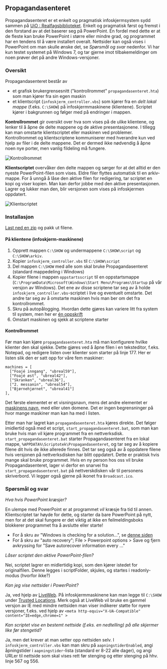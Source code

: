 ## Propagandasenteret

Propagandasenteret er et enkelt og pragmatisk infoskjermsystem sydd sammen på [UiO : Realfagsbiblioteket](http://www.ub.uio.no/om/organisasjon/ureal/ureal/). Enkelt og pragmatisk først og fremst i den forstand av at det baserer seg på PowerPoint. En fordel med dette er at de fleste kan bruke PowerPoint i større eller mindre grad, og programmet har en tendens til å være installert overalt. Nettsider kan også vises i PowerPoint om man skulle ønske det, se *Spørsmål og svar* nedenfor. Vi har kun testet systemet på Windows 7, og tar gjerne imot tilbakemeldinger om noen prøver det på andre Windows-versjoner.

### Oversikt

Propagandasenteret består av 
- et grafisk brukergrensesnitt ("kontrollrommet" `propagandasenteret.hta`) som man kjører fra sin egen maskin
- et klientscript (`infoskjerm_controller.vbs`) som kjører fra en *delt lokal mappe* (f.eks. `C:\SHOW`) på infoskjermmaskinene (klientene). Scriptet kjører i bakgrunnen og følger med på endringer i mappen.

**Kontrollrommet** gir oversikt over hva som vises på de ulike klientene, og lenker til å åpne de delte mappene og de aktive presentasjonene. I tillegg kan man omstarte klientscriptet eller maskinen ved problemer. Kontrollrommet og klientscriptene kommuniserer med hverandre kun ved hjelp av filer i de delte mappene. Det er dermed ikke nødvendig å åpne noen nye porter, men vanlig fildeling må fungere.

![Kontrollrommet](https://raw.github.com/scriptotek/propagandasenter/master/propagandasenteret.png)

**Klientscriptet** overvåker den delte mappen og sørger for at det alltid er den nyeste PowerPoint-filen som vises. Eldre filer flyttes automatisk til en arkiv-mappe. For å unngå å låse den aktive filen for redigering, tar scriptet en kopi og viser kopien. Man kan derfor jobbe med den aktive presentasjonen. Lagrer og lukker man den, blir versjonen som vises på infoskjermen oppdatert.

![Klientscriptet](https://raw.github.com/scriptotek/propagandasenter/master/klientscript.png)

### Installasjon

[Last ned en zip](https://github.com/scriptotek/propagandasenter/archive/master.zip) og pakk ut filene.

#### På klientene (infoskjerm-maskinene)

1. Opprett mappen `C:\SHOW` og undermappene `C:\SHOW\script` og `C:\SHOW\arkiv`. 
2. Kopier `infoskjerm_controller.vbs` til `C:\SHOW\script`
3. Del mappen `C:\SHOW` med alle som skal bruke Propagandasenteret (standard mappedeling i Windows)
4. Kopier filene i mappen `oppstartsscript` til en oppstartsmappe (`C:\ProgramData\Microsoft\Windows\Start Menu\Programs\Startup` på vår versjon av Windows). Det ene av disse scriptene tar seg av å holde `infoskjerm_controller.vbs`-scriptet i live og eventuelt omstarte. Det andre tar seg av å omstarte maskinen hvis man ber om det fra kontrollrommet.
5. Skru på autopålogging. Hvordan dette gjøres kan variere litt fra system til system, men her er [én oppskrift](https://superuser.com/questions/28647/how-do-i-enable-automatic-logon-in-windows-7-when-im-on-a-domain)
6. Omstart maskinen og sjekk at scriptene starter

#### Kontrollrommet

Før man kan kjøre `propagandasenteret.hta` må man konfigurere hvilke klienter den skal sjekke. Dette gjøres ved å åpne filen i en teksteditor, f.eks. Notepad, og redigere listen over klienter som starter på linje 177. Her er listen slik den er satt opp for våre fem maskiner:

    machines = [
      ["Foajé inngang", "ubreal59"],
      ["Foajé øst", "ubreal42"],
      ["Skranken", "ubreal36"],
      ["2. messanin", "ubreal54"],
      ["Bjørnehjørnet", "ubreal41"]
    ],

Det første elementet er et visningsnavn, mens det andre elementet er [maskinens navn](http://windows.microsoft.com/en-us/windows/find-computer-name), med eller uten domene.
Det er ingen begrensninger på hvor mange maskiner man kan ha med i listen.

Etter man har lagret kan `propagandasenteret.hta` kjøres direkte.  Det følger imidlertid også med et script, `start_propagandasenteret.bat`, som man kan bruke hvis man vil kjøre programmet fra en nettverksdisk. `start_propagandasenteret.bat` starter Propagandasenteret fra en lokal mappe, `%APPDATA%\Scriptotek\Propagandasenteret`, og tar seg av å kopiere filene dit hvis de ikke allerede finnes. Det tar seg også av å oppdatere filene hvis versjonen på nettverksdisken har blitt oppdatert. Dette er praktisk hvis mange skal bruke programmet. Hvis en ny person hos oss vil bruke Propagandasenteret, lager vi derfor en snarvei fra `start_propagandasenteret.bat` på nettverskdisken vår til personens skriverbord. Vi legger også gjerne på ikonet fra `Broadcast.ico`. 

### Spørsmål og svar

*Hva hvis PowerPoint kræsjer?*

En ulempe med PowerPoint er at programmet *vil* kræsje fra tid til annen. Klientscriptet tar høyde for dette, og starter da bare PowerPoint på nytt, men for at det skal fungere er det viktig at ikke en feilmeldingsboks blokkerer programmet fra å avslutte eller starte! 
 - For å skru av "Windows is checking for a solution…", se [denne siden](http://www.techspot.com/community/topics/disable-windows-is-checking-for-a-solution-to-the-problem-prompt-after-a-program-hangs-up.193376/)
 - For å skru av "auto recovery"; File > Powerpoint options > Save og fjern
   avkryssing for "Save autorecover information every ..."

*Låser scriptet den aktive PowerPoint-filen?*

Nei, scriptet lagrer en midlertidig kopi, som den kjører istedet for originalfilen. Denne legges i scriptFolder, skjules, og startes i readonly-modus (hvorfor ikke?)

*Kan jeg vise nettsider i PowerPoint?*

Ja, ved hjelp av [LiveWeb](http://skp.mvps.org/liveweb.htm). På infoskjermmaskinene kan man legge til `C:\SHOW` under [Trusted Locations](https://office.microsoft.com/en-us/word-help/create-remove-or-change-a-trusted-location-for-your-files-HA010031999.aspx#BM13). Merk også at LiveWeb vil bruke en gammel versjon av IE med mindre nettsiden man viser indikerer støtte for nyere versjoner, f.eks. ved hjelp av `<meta http-equiv="X-UA-Compatible" content="IE=edge,chrome=1" >`

*Kan scriptet vise en bestemt nettside (f.eks. en nedtelling) på alle skjermer like før stengetid?*

Ja, men det krever at man setter opp nettsiden selv. I `infoskjerm_controller.vbs` kan man skru på `aapningstiderEnabled`, angi åpningstider i `aapningstider`-lista (standard er 8-22 alle dager), og angi URLer til nettside som skal vises rett før stenging og etter stenging på hhv. linje 567 og 556.
